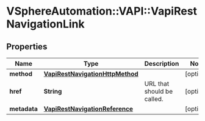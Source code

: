 # VSphereAutomation::VAPI::VapiRestNavigationLink

## Properties
Name | Type | Description | Notes
------------ | ------------- | ------------- | -------------
**method** | [**VapiRestNavigationHttpMethod**](VapiRestNavigationHttpMethod.md) |  | [optional] 
**href** | **String** | URL that should be called. | [optional] 
**metadata** | [**VapiRestNavigationReference**](VapiRestNavigationReference.md) |  | [optional] 


